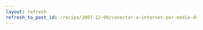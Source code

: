 ```yaml
---
layout: refresh
refresh_to_post_id: /recipe/2007-12-08/conectar-a-internet-por-medio-de-un-mvil-3g-editado
---
```

